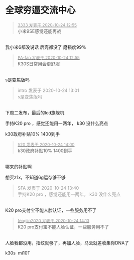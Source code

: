 # 全球穷逼交流中心


<div class="quote"><blockquote><font size="2"><a href="https://www.hostloc.com/forum.php?mod=redirect&amp;goto=findpost&amp;pid=9345361&amp;ptid=757939" target="_blank"><font color="#999999">3333 发表于 2020-10-24 12:55</font></a></font><br />
小米9SE感觉还能再战</blockquote></div><br />
我小米6都没说话 后壳都没了 磨损度99%

<div class="quote"><blockquote><font size="2"><a href="https://www.hostloc.com/forum.php?mod=redirect&amp;goto=findpost&amp;pid=9345363&amp;ptid=757939" target="_blank"><font color="#999999">PA-fan 发表于 2020-10-24 12:55</font></a></font><br />
K30S日常用会更舒服</blockquote></div><br />
s是变焦版吗<img src="static/image/smiley/yct/013.gif" smilieid="43" border="0" alt="" />

<div class="quote"><blockquote><font color="#999999">intro 发表于 2020-10-24 13:01</font><br />
<font color="#999999">s是变焦版吗</font></blockquote></div><br />
下周二发布，最后的lcd旗舰机

手持K20 pro ，感觉还能用一两年， k30 没什么亮点<img id="aimg_moJOL" onclick="zoom(this, this.src, 0, 0, 0)" class="zoom" src="https://cdn.jsdelivr.net/gh/hishis/forum-master/public/images/patch.gif" onmouseover="img_onmouseoverfunc(this)" onload="thumbImg(this)" border="0" alt="" />

k30政府补贴10% 1400到手<img src="static/image/smiley/default/lol.gif" smilieid="12" border="0" alt="" />

<div class="quote"><blockquote><font size="2"><a href="https://www.hostloc.com/forum.php?mod=redirect&amp;goto=findpost&amp;pid=9345682&amp;ptid=757939" target="_blank"><font color="#999999">h20 发表于 2020-10-24 14:00</font></a></font><br />
k30政府补贴10% 1400到手</blockquote></div><br />
哪来的补贴啊

想买z1x，不知道6g运存够不够

<div class="quote"><blockquote><font color="#999999">SFA 发表于 2020-10-24 13:40</font><br />
<font color="#999999">手持K20 pro ，感觉还能用一两年， k30 没什么亮点</font></blockquote></div><br />
K20 pro支付宝不能人脸认证，一些服务用不了

<div class="quote"><blockquote><font size="2"><a href="https://www.hostloc.com/forum.php?mod=redirect&amp;goto=findpost&amp;pid=9345754&amp;ptid=757939" target="_blank"><font color="#999999">fenglin2020 发表于 2020-10-24 14:13</font></a></font><br />
K20 pro支付宝不能人脸认证，一些服务用不了</blockquote></div><br />
人脸我都没用，指纹就够了，再加人脸，马云就差收集你DNA了<img id="aimg_EQ0KB" onclick="zoom(this, this.src, 0, 0, 0)" class="zoom" src="https://cdn.jsdelivr.net/gh/hishis/forum-master/public/images/patch.gif" onmouseover="img_onmouseoverfunc(this)" onload="thumbImg(this)" border="0" alt="" />

k30s&nbsp;&nbsp;mi10T<img id="aimg_c57zA" onclick="zoom(this, this.src, 0, 0, 0)" class="zoom" src="https://cdn.jsdelivr.net/gh/hishis/forum-master/public/images/patch.gif" onmouseover="img_onmouseoverfunc(this)" onload="thumbImg(this)" border="0" alt="" />
